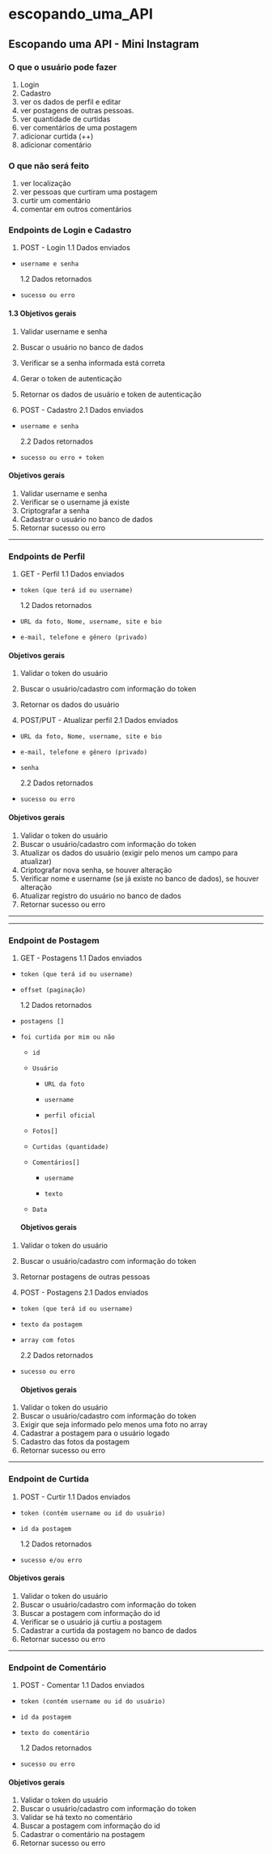 # escopando_uma_API

## Escopando uma API - Mini Instagram

### O que o usuário pode fazer

1. Login
2. Cadastro
3. ver os dados de perfil e editar
4. ver postagens de outras pessoas.
5. ver quantidade de curtidas
6. ver comentários de uma postagem
7. adicionar curtida (++)
8. adicionar comentário

### O que não será feito

1. ver localização
2. ver pessoas que curtiram uma postagem
3. curtir um comentário
4. comentar em outros comentários

### Endpoints de Login e Cadastro

1. POST - Login
   1.1 Dados enviados

-     username e senha

  1.2 Dados retornados

-     sucesso ou erro

#### 1.3 Objetivos gerais

1. Validar username e senha
2. Buscar o usuário no banco de dados
3. Verificar se a senha informada está correta
4. Gerar o token de autenticação
5. Retornar os dados de usuário e token de autenticação

6. POST - Cadastro
   2.1 Dados enviados

-     username e senha

  2.2 Dados retornados

-     sucesso ou erro + token

#### Objetivos gerais

1. Validar username e senha
2. Verificar se o username já existe
3. Criptografar a senha
4. Cadastrar o usuário no banco de dados
5. Retornar sucesso ou erro

---

### Endpoints de Perfil

1. GET - Perfil
   1.1 Dados enviados

-     token (que terá id ou username)

  1.2 Dados retornados

-     URL da foto, Nome, username, site e bio
-     e-mail, telefone e gênero (privado)

#### Objetivos gerais

1. Validar o token do usuário
2. Buscar o usuário/cadastro com informação do token
3. Retornar os dados do usuário

4. POST/PUT - Atualizar perfil
   2.1 Dados enviados

-     URL da foto, Nome, username, site e bio
-     e-mail, telefone e gênero (privado)
-     senha
  2.2 Dados retornados
-     sucesso ou erro

#### Objetivos gerais

1. Validar o token do usuário
2. Buscar o usuário/cadastro com informação do token
3. Atualizar os dados do usuário (exigir pelo menos um campo para atualizar)
4. Criptografar nova senha, se houver alteração
5. Verificar nome e username (se já existe no banco de dados), se houver alteração
6. Atualizar registro do usuário no banco de dados
7. Retornar sucesso ou erro

---

---

### Endpoint de Postagem

1. GET - Postagens
   1.1 Dados enviados

-     token (que terá id ou username)
-     offset (paginação)
  1.2 Dados retornados
-     postagens []
-     foi curtida por mim ou não

  -     id
  -     Usuário
    -     URL da foto
    -     username
    -     perfil oficial
  -     Fotos[]
  -     Curtidas (quantidade)
  -     Comentários[]
    -     username
    -     texto
  -     Data

  #### Objetivos gerais

1. Validar o token do usuário
2. Buscar o usuário/cadastro com informação do token
3. Retornar postagens de outras pessoas

4. POST - Postagens
   2.1 Dados enviados

-     token (que terá id ou username)
-     texto da postagem
-     array com fotos

  2.2 Dados retornados

-     sucesso ou erro

  #### Objetivos gerais

1. Validar o token do usuário
2. Buscar o usuário/cadastro com informação do token
3. Exigir que seja informado pelo menos uma foto no array
4. Cadastrar a postagem para o usuário logado
5. Cadastro das fotos da postagem
6. Retornar sucesso ou erro

---

### Endpoint de Curtida

1. POST - Curtir
   1.1 Dados enviados

-     token (contém username ou id do usuário)
-     id da postagem

  1.2 Dados retornados

-     sucesso e/ou erro

#### Objetivos gerais

1. Validar o token do usuário
2. Buscar o usuário/cadastro com informação do token
3. Buscar a postagem com informação do id
4. Verificar se o usuário já curtiu a postagem
5. Cadastrar a curtida da postagem no banco de dados
6. Retornar sucesso ou erro

---

### Endpoint de Comentário

1. POST - Comentar
   1.1 Dados enviados

-     token (contém username ou id do usuário)
-     id da postagem
-     texto do comentário

  1.2 Dados retornados

-     sucesso ou erro

#### Objetivos gerais

1. Validar o token do usuário
2. Buscar o usuário/cadastro com informação do token
3. Validar se há texto no comentário
4. Buscar a postagem com informação do id
5. Cadastrar o comentário na postagem
6. Retornar sucesso ou erro
